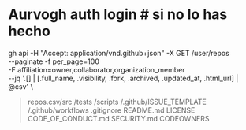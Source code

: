 # Aurvogh auth login  # si no lo has hecho
gh api -H "Accept: application/vnd.github+json" -X GET /user/repos \
  --paginate -f per_page=100 \
  -F affiliation=owner,collaborator,organization_member \
  --jq '.[] | [.full_name, .visibility, .fork, .archived, .updated_at, .html_url] | @csv' \
  > repos.csv/src
/tests
/scripts
/.github/ISSUE_TEMPLATE
/.github/workflows
.gitignore
README.md
LICENSE
CODE_OF_CONDUCT.md
SECURITY.md
CODEOWNERS